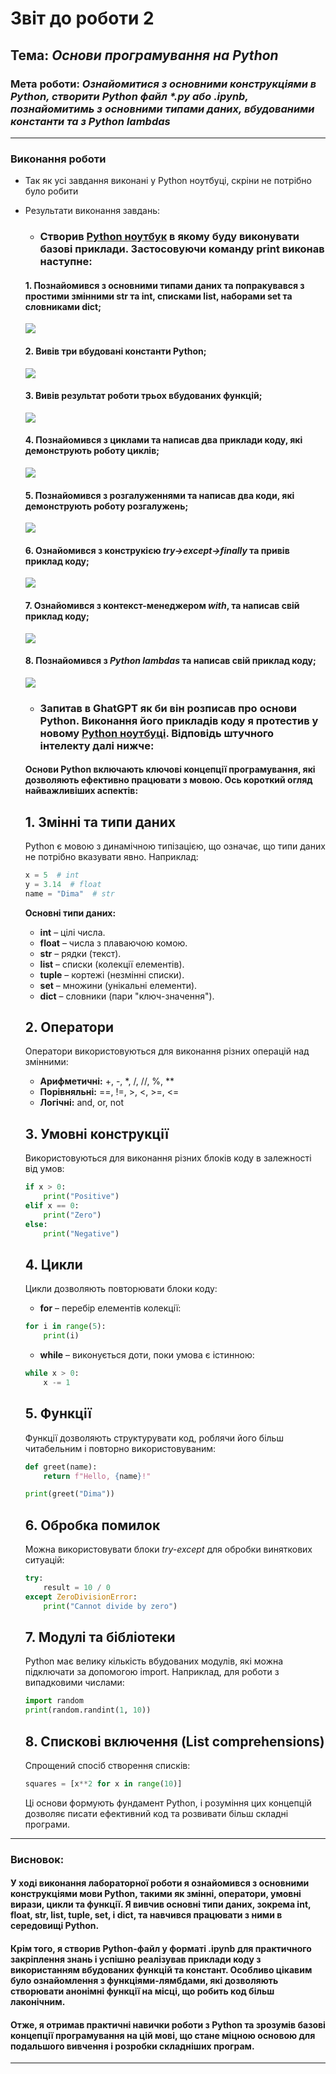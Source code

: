 # Звіт до роботи 2
## Тема: _Основи програмування на Python_
### Мета роботи: _Ознайомитися з основними конструкціями в Python, створити Python файл *.py або .ipynb, познайомитимь з основними типами даних, вбудованими константи та з Python lambdas_

---
### Виконання роботи
* Так як усі завдання виконані у Python ноутбуці, скріни не потрібно було робити

* Результати виконання завдань:

    * ### Створив [Python ноутбук](2.2.ipynb) в якому буду виконувати базові приклади. Застосовуючи команду print виконав наступне:

    #### 1. Познайомився з основними типами даних та попракувався з простими змінними str та int, списками list, наборами set та словниками dict;

    ![](./pictures/2.1.jpg)

    #### 2. Вивів три вбудовані константи Python;

    ![](./pictures/2.2.jpg)

    #### 3. Вивів результат роботи трьох вбудованих функцій;

    ![](./pictures/2.3.jpg)

    #### 4. Познайомився з циклами та написав два приклади коду, які демонструють роботу циклів;

    ![](./pictures/2.4.jpg)

    #### 5. Познайомився з розгалуженнями та написав два коди, які демонструють роботу розгалужень;

    ![](./pictures/2.5.jpg)

    #### 6. Ознайомився з конструкією _try->except->finally_ та привів приклад коду;

    ![](./pictures/2.6.jpg
    )

    #### 7. Ознайомився з контекст-менеджером _with_, та написав свій приклад коду;

    ![](./pictures/2.7.jpg)

    #### 8. Познайомився з _Python lambdas_ та написав свій приклад коду;

    ![](./pictures/2.8.jpg)

    * ### Запитав в GhatGPT як би він розписав про основи Python. Виконання його прикладів коду я протестив у новому [Python ноутбуці](2.3.ipynb). Відповідь штучного інтелекту далі нижче:

    #### Основи Python включають ключові концепції програмування, які дозволяють ефективно працювати з мовою. Ось короткий огляд найважливіших аспектів:

    ## 1. Змінні та типи даних
    Python є мовою з динамічною типізацією, що означає, що типи даних не потрібно вказувати явно. Наприклад:

    ```python
    x = 5  # int
    y = 3.14  # float
    name = "Dima"  # str
    ```

    __Основні типи даних:__

    * __int__ – цілі числа.
    * __float__ – числа з плаваючою комою.
    * __str__ – рядки (текст).
    * __list__ – списки (колекції елементів).
    * __tuple__ – кортежі (незмінні списки).
    * __set__ – множини (унікальні елементи).
    * __dict__ – словники (пари "ключ-значення").

    ## 2. Оператори
    Оператори використовуються для виконання різних операцій над змінними:

    * __Арифметичні:__ +, -, *, /, //, %, **
    * __Порівняльні:__ ==, !=, >, <, >=, <=
    * __Логічні:__ and, or, not

    ## 3. Умовні конструкції
    Використовуються для виконання різних блоків коду в залежності від умов:

    ```python
    if x > 0:
        print("Positive")
    elif x == 0:
        print("Zero")
    else:
        print("Negative")
    ```

    ## 4. Цикли
    Цикли дозволяють повторювати блоки коду:

    * __for__ – перебір елементів колекції:

    ```python
    for i in range(5):
        print(i)
    ```
    * __while__ – виконується доти, поки умова є істинною:

    ```python
    while x > 0:
        x -= 1
    ```

    ## 5. Функції
    Функції дозволяють структурувати код, роблячи його більш читабельним і повторно використовуваним:

    ```python
    def greet(name):
        return f"Hello, {name}!"

    print(greet("Dima"))
    ```

    ## 6. Обробка помилок
    Можна використовувати блоки _try-except_ для обробки виняткових ситуацій:

    ```python
    try:
        result = 10 / 0
    except ZeroDivisionError:
        print("Cannot divide by zero")
    ```

    ## 7. Модулі та бібліотеки
    Python має велику кількість вбудованих модулів, які можна підключати за допомогою import. Наприклад, для роботи з випадковими числами:

    ```python
    import random
    print(random.randint(1, 10))
    ```

    ## 8. Спискові включення (List comprehensions)
    Спрощений спосіб створення списків:

    ```python
    squares = [x**2 for x in range(10)]
    ```
    Ці основи формують фундамент Python, і розуміння цих концепцій дозволяє писати ефективний код та розвивати більш складні програми.

---
### Висновок:

#### У ході виконання лабораторної роботи я ознайомився з основними конструкціями мови Python, такими як змінні, оператори, умовні вирази, цикли та функції. Я вивчив основні типи даних, зокрема int, float, str, list, tuple, set, і dict, та навчився працювати з ними в середовищі Python.
#### Крім того, я створив Python-файл у форматі .ipynb для практичного закріплення знань і успішно реалізував приклади коду з використанням вбудованих функцій та констант. Особливо цікавим було ознайомлення з функціями-лямбдами, які дозволяють створювати анонімні функції на місці, що робить код більш лаконічним.
#### Отже, я отримав практичні навички роботи з Python та зрозумів базові концепції програмування на цій мові, що стане міцною основою для подальшого вивчення і розробки складніших програм.
---